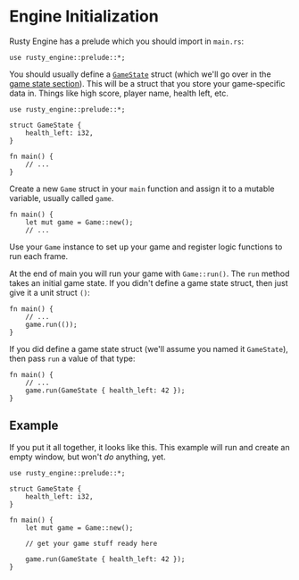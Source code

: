 # Engine Initialization

Rusty Engine has a prelude which you should import in `main.rs`:

```rust,ignore
use rusty_engine::prelude::*;
```

You should usually define a [`GameState`](20-game-state.md) struct (which we'll go over in the [game state section](20-game-state.md)). This will be a struct that you store your game-specific data in. Things like high score, player name, health left, etc.

```rust,ignore
use rusty_engine::prelude::*;

struct GameState {
    health_left: i32,
}

fn main() {
    // ...
}
```

Create a new `Game` struct in your `main` function and assign it to a mutable variable, usually called `game`.

```rust,ignore
fn main() {
    let mut game = Game::new();
    // ...
```

Use your `Game` instance to set up your game and register logic functions to run each frame.

At the end of main you will run your game with `Game::run()`. The `run` method takes an initial game state. If you didn't define a game state struct, then just give it a unit struct `()`:

```rust,ignore
fn main() {
    // ...
    game.run(());
}
```

If you did define a game state struct (we'll assume you named it `GameState`), then pass `run` a value of that type:

```rust,ignore
fn main() {
    // ...
    game.run(GameState { health_left: 42 });
}
```

## Example

If you put it all together, it looks like this. This example will run and create an empty window, but won't _do_ anything, yet.

```rust,ignore
use rusty_engine::prelude::*;

struct GameState {
    health_left: i32,
}

fn main() {
    let mut game = Game::new();

    // get your game stuff ready here

    game.run(GameState { health_left: 42 });
}
```
